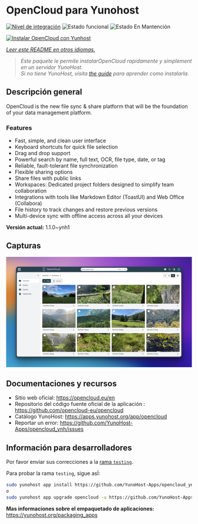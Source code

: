 <!--
Este archivo README esta generado automaticamente<https://github.com/YunoHost/apps/tree/master/tools/readme_generator>
No se debe editar a mano.
-->

# OpenCloud para Yunohost

[![Nivel de integración](https://apps.yunohost.org/badge/integration/opencloud)](https://ci-apps.yunohost.org/ci/apps/opencloud/)
![Estado funcional](https://apps.yunohost.org/badge/state/opencloud)
![Estado En Mantención](https://apps.yunohost.org/badge/maintained/opencloud)

[![Instalar OpenCloud con Yunhost](https://install-app.yunohost.org/install-with-yunohost.svg)](https://install-app.yunohost.org/?app=opencloud)

*[Leer este README en otros idiomas.](./ALL_README.md)*

> *Este paquete le permite instalarOpenCloud rapidamente y simplement en un servidor YunoHost.*  
> *Si no tiene YunoHost, visita [the guide](https://yunohost.org/install) para aprender como instalarla.*

## Descripción general

OpenCloud is the new file sync & share platform that will be the foundation of your data management platform.    

### Features

- Fast, simple, and clean user interface
- Keyboard shortcuts for quick file selection
- Drag and drop support
- Powerful search by name, full text, OCR, file type, date, or tag
- Reliable, fault-tolerant file synchronization
- Flexible sharing options
- Share files with public links
- Workspaces: Dedicated project folders designed to simplify team collaboration
- Integrations with tools like Markdown Editor (ToastUI) and Web Office (Collabora)
- File history to track changes and restore previous versions
- Multi-device sync with offline access across all your devices


**Versión actual:** 1.1.0~ynh1

## Capturas

![Captura de OpenCloud](./doc/screenshots/screenshot.jpg)

## Documentaciones y recursos

- Sitio web oficial: <https://opencloud.eu/en>
- Repositorio del código fuente oficial de la aplicación : <https://github.com/opencloud-eu/opencloud>
- Catálogo YunoHost: <https://apps.yunohost.org/app/opencloud>
- Reportar un error: <https://github.com/YunoHost-Apps/opencloud_ynh/issues>

## Información para desarrolladores

Por favor enviar sus correcciones a la [rama `testing`](https://github.com/YunoHost-Apps/opencloud_ynh/tree/testing).

Para probar la rama `testing`, sigue asÍ:

```bash
sudo yunohost app install https://github.com/YunoHost-Apps/opencloud_ynh/tree/testing --debug
o
sudo yunohost app upgrade opencloud -u https://github.com/YunoHost-Apps/opencloud_ynh/tree/testing --debug
```

**Mas informaciones sobre el empaquetado de aplicaciones:** <https://yunohost.org/packaging_apps>

